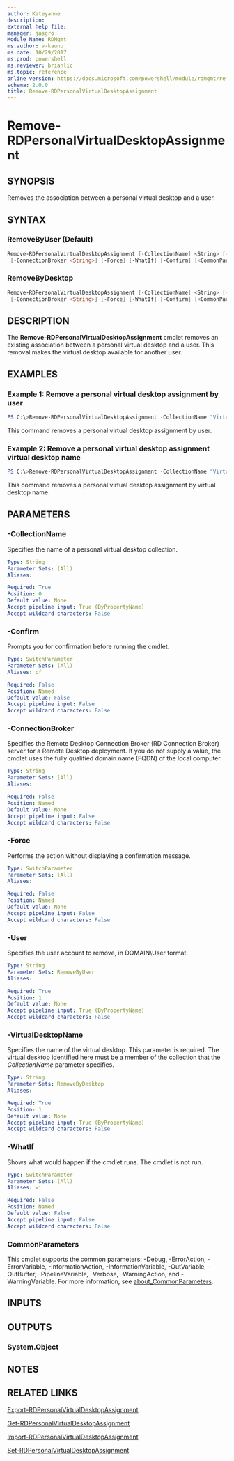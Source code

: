 ```yaml
---
author: Kateyanne
description: 
external help file: 
manager: jasgro
Module Name: RDMgmt
ms.author: v-kaunu
ms.date: 10/29/2017
ms.prod: powershell
ms.reviewer: brianlic
ms.topic: reference
online version: https://docs.microsoft.com/powershell/module/rdmgmt/remove-rdpersonalvirtualdesktopassignment?view=windowsserver2012r2-ps&wt.mc_id=ps-gethelp
schema: 2.0.0
title: Remove-RDPersonalVirtualDesktopAssignment
---
```


# Remove-RDPersonalVirtualDesktopAssignment

## SYNOPSIS
Removes the association between a personal virtual desktop and a user.

## SYNTAX

### RemoveByUser (Default)
```powershell
Remove-RDPersonalVirtualDesktopAssignment [-CollectionName] <String> [-User] <String>
 [-ConnectionBroker <String>] [-Force] [-WhatIf] [-Confirm] [<CommonParameters>]
```

### RemoveByDesktop
```powershell
Remove-RDPersonalVirtualDesktopAssignment [-CollectionName] <String> [-VirtualDesktopName] <String>
 [-ConnectionBroker <String>] [-Force] [-WhatIf] [-Confirm] [<CommonParameters>]
```

## DESCRIPTION
The **Remove-RDPersonalVirtualDesktopAssignment** cmdlet removes an existing association between a personal virtual desktop and a user.
This removal makes the virtual desktop available for another user.

## EXAMPLES

### Example 1: Remove a personal virtual desktop assignment by user
```powershell
PS C:\>Remove-RDPersonalVirtualDesktopAssignment -CollectionName "Virtual Desktop Collection" -User "CONTOSO\sarahjones"
```

This command removes a personal virtual desktop assignment by user.

### Example 2: Remove a personal virtual desktop assignment virtual desktop name
```powershell
PS C:\>Remove-RDPersonalVirtualDesktopAssignment -CollectionName "Virtual Desktop Collection" -VirtualDesktopName "PVD-12"
```

This command removes a personal virtual desktop assignment by virtual desktop name.

## PARAMETERS

### -CollectionName
Specifies the name of a personal virtual desktop collection.

```yaml
Type: String
Parameter Sets: (All)
Aliases: 

Required: True
Position: 0
Default value: None
Accept pipeline input: True (ByPropertyName)
Accept wildcard characters: False
```

### -Confirm
Prompts you for confirmation before running the cmdlet.

```yaml
Type: SwitchParameter
Parameter Sets: (All)
Aliases: cf

Required: False
Position: Named
Default value: False
Accept pipeline input: False
Accept wildcard characters: False
```

### -ConnectionBroker
Specifies the Remote Desktop Connection Broker (RD Connection Broker) server for a Remote Desktop deployment.
If you do not supply a value, the cmdlet uses the fully qualified domain name (FQDN) of the local computer.

```yaml
Type: String
Parameter Sets: (All)
Aliases: 

Required: False
Position: Named
Default value: None
Accept pipeline input: False
Accept wildcard characters: False
```

### -Force
Performs the action without displaying a confirmation message.

```yaml
Type: SwitchParameter
Parameter Sets: (All)
Aliases: 

Required: False
Position: Named
Default value: None
Accept pipeline input: False
Accept wildcard characters: False
```

### -User
Specifies the user account to remove, in DOMAIN\User format.

```yaml
Type: String
Parameter Sets: RemoveByUser
Aliases: 

Required: True
Position: 1
Default value: None
Accept pipeline input: True (ByPropertyName)
Accept wildcard characters: False
```

### -VirtualDesktopName
Specifies the name of the virtual desktop.
This parameter is required.
The virtual desktop identified here must be a member of the collection that the *CollectionName* parameter specifies.

```yaml
Type: String
Parameter Sets: RemoveByDesktop
Aliases: 

Required: True
Position: 1
Default value: None
Accept pipeline input: True (ByPropertyName)
Accept wildcard characters: False
```

### -WhatIf
Shows what would happen if the cmdlet runs.
The cmdlet is not run.

```yaml
Type: SwitchParameter
Parameter Sets: (All)
Aliases: wi

Required: False
Position: Named
Default value: False
Accept pipeline input: False
Accept wildcard characters: False
```

### CommonParameters
This cmdlet supports the common parameters: -Debug, -ErrorAction, -ErrorVariable, -InformationAction, -InformationVariable, -OutVariable, -OutBuffer, -PipelineVariable, -Verbose, -WarningAction, and -WarningVariable. For more information, see [about_CommonParameters](https://go.microsoft.com/fwlink/?LinkID=113216).

## INPUTS

## OUTPUTS

### System.Object

## NOTES

## RELATED LINKS

[Export-RDPersonalVirtualDesktopAssignment](./Export-RDPersonalVirtualDesktopAssignment.md)

[Get-RDPersonalVirtualDesktopAssignment](./Get-RDPersonalVirtualDesktopAssignment.md)

[Import-RDPersonalVirtualDesktopAssignment](./Import-RDPersonalVirtualDesktopAssignment.md)

[Set-RDPersonalVirtualDesktopAssignment](./Set-RDPersonalVirtualDesktopAssignment.md)


